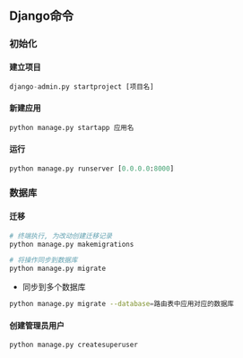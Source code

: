 <!--
 * @Description: 
 * @Version: 1.0
 * @Autor: DaLao
 * @Email: dalao_li@163.com
 * @Date: 2021-01-28 22:29:34
 * @LastEditors: DaLao
 * @LastEditTime: 2022-07-03 00:50:35
-->

## Django命令


### 初始化


#### 建立项目

```py
django-admin.py startproject [项目名]
```


#### 新建应用

```py
python manage.py startapp 应用名
```


#### 运行

```py
python manage.py runserver [0.0.0.0:8000]
```



### 数据库


#### 迁移

```sh
# 终端执行, 为改动创建迁移记录
python manage.py makemigrations

# 将操作同步到数据库
python manage.py migrate
```

- 同步到多个数据库

```sh
python manage.py migrate --database=路由表中应用对应的数据库
```


#### 创建管理员用户

```sh
python manage.py createsuperuser
```